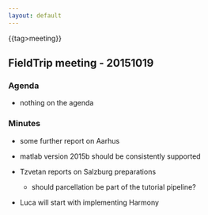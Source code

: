 ```yaml
---
layout: default
---
```


{{tag>meeting}}

## FieldTrip meeting - 20151019

### Agenda

*  nothing on the agenda

### Minutes

*  some further report on Aarhus

*  matlab version 2015b should be consistently supported

*  Tzvetan reports on Salzburg preparations
    * should parcellation be part of the tutorial pipeline?

*  Luca will start with implementing Harmony


